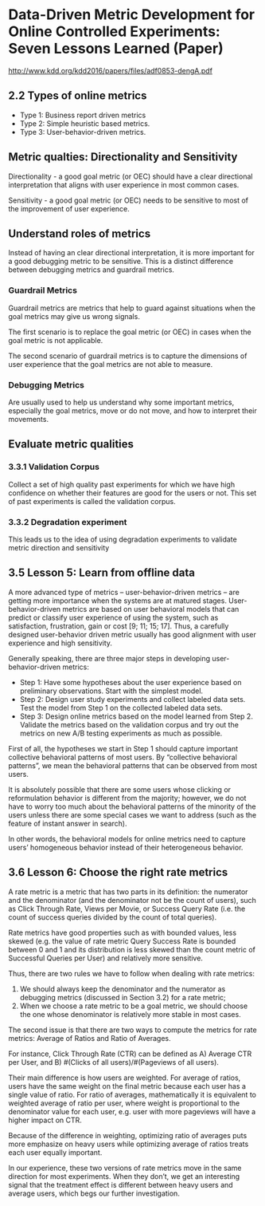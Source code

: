 # Data-Driven Metric Development for Online Controlled Experiments: Seven Lessons Learned (Paper)

http://www.kdd.org/kdd2016/papers/files/adf0853-dengA.pdf

## 2.2 Types of online metrics

* Type 1: Business report driven metrics
* Type 2: Simple heuristic based metrics.
* Type 3: User-behavior-driven metrics.

## Metric qualties: Directionality and Sensitivity

Directionality - a good goal metric (or OEC) should have a clear directional interpretation that aligns with user experience in most common cases.

Sensitivity - a good goal metric (or OEC) needs to be sensitive to most of the improvement of user experience.

## Understand roles of metrics

Instead of having an clear directional interpretation, it is more important for a good debugging metric to be sensitive. This is a distinct difference between debugging metrics and guardrail metrics.

### Guardrail Metrics

Guardrail metrics are metrics that help to guard against situations when the goal metrics may give us wrong signals.

The first scenario is to replace the goal metric (or OEC) in cases when the goal metric is not applicable.

The second scenario of guardrail metrics is to capture the dimensions of user experience that the goal metrics are not able to measure.

### Debugging Metrics

Are usually used to help us understand why some important metrics, especially the goal metrics, move or do not move, and how to interpret their movements.

## Evaluate metric qualities

### 3.3.1 Validation Corpus

Collect a set of high quality past experiments for which we have high confidence on whether their features are good for the users or not. This set of past experiments is called the validation corpus.

### 3.3.2 Degradation experiment

This leads us to the idea of using degradation experiments to validate metric direction and sensitivity

## 3.5 Lesson 5: Learn from offline data

A more advanced type of metrics – user-behavior-driven metrics – are getting more importance when the systems are at matured stages. User-behavior-driven metrics are based on user behavioral models that can predict or classify user experience of using the system, such as satisfaction, frustration, gain or cost [9; 11; 15; 17]. Thus, a carefully designed user-behavior driven metric usually has good alignment with user experience and high sensitivity.

Generally speaking, there are three major steps in developing user-behavior-driven metrics:

* Step 1: Have some hypotheses about the user experience based on preliminary observations. Start with the simplest model.
* Step 2: Design user study experiments and collect labeled data sets. Test the model from Step 1 on the collected labeled data sets.
* Step 3: Design online metrics based on the model learned from Step 2. Validate the metrics based on the validation corpus and try out the metrics on new A/B testing experiments as much as possible.

First of all, the hypotheses we start in Step 1 should capture important collective behavioral patterns of most users. By “collective behavioral patterns”, we mean the behavioral patterns that can be observed from most users.

It is absolutely possible that there are some users whose clicking or reformulation behavior is different from the majority; however, we do not have to worry too much about the behavioral patterns of the minority of the users unless there are some special cases we want to address (such as the feature of instant answer in search). 

In other words, the behavioral models for online metrics need to capture users’ homogeneous behavior instead of their heterogeneous behavior.

## 3.6 Lesson 6: Choose the right rate metrics

A rate metric is a metric that has two parts in its definition: the numerator and the denominator (and the denominator not be the count of users), such as Click Through Rate, Views per Movie, or Success Query Rate (i.e. the count of success queries divided by the count of total queries).

Rate metrics have good properties such as with bounded values, less skewed (e.g. the value of rate metric Query Success Rate is bounded between 0 and 1 and its distribution is less skewed than the count metric of Successful Queries per User) and relatively more sensitive.

Thus, there are two rules we have to follow when dealing with rate metrics:
1. We should always keep the denominator and the numerator as debugging metrics (discussed in Section 3.2) for a rate metric;
2. When we choose a rate metric to be a goal metric, we should choose the one whose denominator is relatively more stable in most cases.

The second issue is that there are two ways to compute the metrics for rate metrics: Average of Ratios and Ratio of Averages.

For instance, Click Through Rate (CTR) can be defined as A) Average CTR per User, and B) #(Clicks of all users)/#(Pageviews of all users).

Their main difference is how users are weighted. For average of ratios, users have the same weight on the final metric because each user has a single value of ratio. For ratio of averages, mathematically it is equivalent to weighted average of ratio per user, where weight is proportional to the denominator value for each user, e.g. user with more pageviews will have a higher impact on CTR.

Because of the difference in weighting, optimizing ratio of averages puts more emphasize on heavy users while optimizing average of ratios treats each user equally important.

In our experience, these two versions of rate metrics move in the same direction for most experiments. When they don’t, we get an interesting signal that the treatment effect is different between heavy users and average users, which begs our further investigation.

